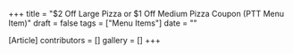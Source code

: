 +++
title = "$2 Off Large Pizza or $1 Off Medium Pizza Coupon (PTT Menu Item)"
draft = false
tags = ["Menu Items"]
date = ""

[Article]
contributors = []
gallery = []
+++